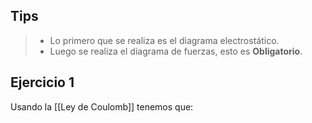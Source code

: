 ## Tips
> - Lo primero que se realiza es el diagrama electrostático.
> - Luego se realiza el diagrama de fuerzas, esto es **Obligatorio**.

## Ejercicio 1
Usando la [[Ley de Coulomb]] tenemos que:
